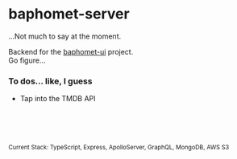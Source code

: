 # baphomet-server

...Not much to say at the moment.

Backend for the [baphomet-ui](https://github.com/collinlucke/baphomet-ui) project.
<br/>
Go figure...

### To dos... like, I guess
- Tap into the TMDB API

<br>
<br>
<br>
<br>
<sub>
Current Stack: TypeScript, Express, ApolloServer, GraphQL, MongoDB, AWS S3
</sub>
